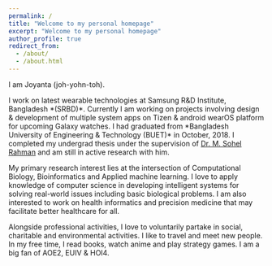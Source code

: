 ```yaml
---
permalink: /
title: "Welcome to my personal homepage"
excerpt: "Welcome to my personal homepage"
author_profile: true
redirect_from: 
  - /about/
  - /about.html
---
```


I am Joyanta (joh-yohn-toh). <be />
 <p>
I work on latest wearable technologies at Samsung R&D Institute, Bangladesh *(SRBD)*. Currently I am working on projects involving design & development of multiple system apps on Tizen & android wearOS platform for upcoming Galaxy watches.  <be>
I had graduated from *Bangladesh University of Engineering & Technology (BUET)* in October, 2018. I completed my undergrad thesis under the
 supervision of <a href="http://msrahman.buet.ac.bd/">Dr. M. Sohel Rahman</a> and am still in active research with him.  <be> </p>
  <p>
My primary research interest lies at the intersection of Computational Biology, Bioinformatics and Applied machine learning.  <be> 
 I love to apply knowledge of computer science in developing intelligent systems for solving real-world issues including basic biological problems. I am also interested
 to work on health informatics and precision medicine that may facilitate better healthcare for all. <be> </p>

 <p>
Alongside professional activities, I love to voluntarily partake in social, charitable and environmental activities. I like to travel and meet new people. In my free time,
I read books, watch anime and play strategy games. I am a big fan of AOE2, EUIV & HOI4. </p>
